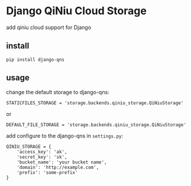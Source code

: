 # Django QiNiu Cloud Storage
add qiniu cloud support for Django

## install
```
pip install django-qns
```

## usage
change the default storage to django-qns:
```
STATICFILES_STORAGE = 'storage.backends.qiniu_storage.QiNiuStorage'
```
or
```
DEFAULT_FILE_STORAGE = 'storage.backends.qiniu_storage.QiNiuStorage'
```

add configure to the django-qns in `settings.py`:
```
QINIU_STORAGE = {
    'access_key': 'ak',
    'secret_key': 'sk',
    'bucket_name': 'your bucket name',
    'domain': 'http://example.com',
    'prefix': 'some-prefix'
}
```
